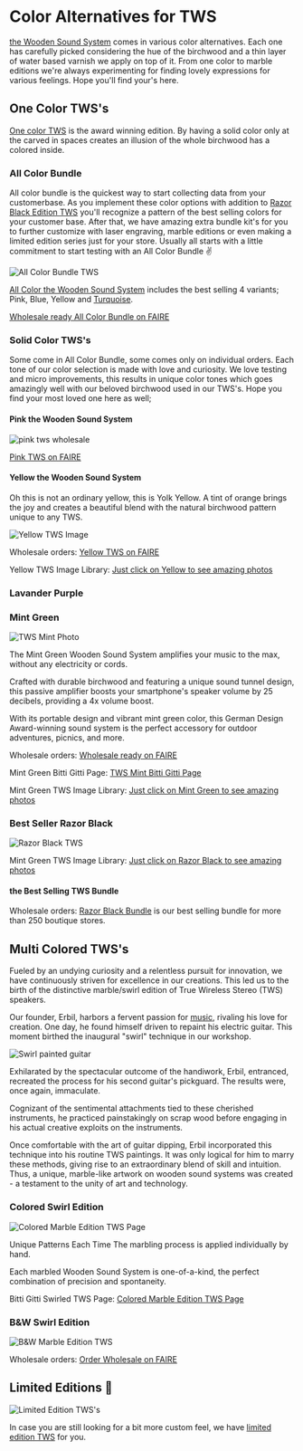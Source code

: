 # Color Alternatives for TWS

[the Wooden Sound System](/tws) comes in various color alternatives. Each one has carefully picked considering the hue of the birchwood and a thin layer of water based varnish we apply on top of it. From one color to marble editions we're always experimenting for finding lovely expressions for various feelings. Hope you'll find your's here.

## One Color TWS's

[One color TWS](https://www.bitti-gitti.com/wholesale/sound-system) is the award winning edition. By having a solid color only at the carved in spaces creates an illusion of the whole birchwood has a colored inside. 



### All Color Bundle

All color bundle is the quickest way to start collecting data from your customerbase. As you implement these color options with addition to [Razor Black Edition TWS](https://www.faire.com/product/p_f2rou2pcru) you'll recognize a pattern of the best selling colors for your customer base. After that, we have amazing extra bundle kit's for you to further customize with laser engraving, marble editions or even making a limited edition series just for your store. Usually all starts with a little commitment to start testing with an All Color Bundle ✌️

![All Color Bundle TWS](https://uploads-ssl.webflow.com/577fb500e970a606264913c7/61c0a70ce5680dbc9e4491d9_Colorfulk.jpg)

[All Color the Wooden Sound System](https://www.bitti-gitti.com/wholesale/the-wooden-sound-system) includes the best selling 4 variants; Pink, Blue, Yellow and [Turquoise](https://www.faire.com/product/p_2yg7itc3). 

[Wholesale ready All Color Bundle on FAIRE](https://www.faire.com/product/p_8bd5bw5y6r)

### Solid Color TWS's

Some come in All Color Bundle, some comes only on individual orders. Each tone of our color selection is made with love and curiosity. We love testing and micro improvements, this results in unique color tones which goes amazingly well with our beloved birchwood used in our TWS's. Hope you find your most loved one here as well;

#### Pink the Wooden Sound System

![pink tws wholesale](https://uploads-ssl.webflow.com/577fb500e970a606264913c7/61c0c8b4f854d87cd4e7ab5a_Pink-Pattern.jpg)

[Pink TWS on FAIRE](https://faire.com/product/p_driwpxq5)

#### Yellow the Wooden Sound System

Oh this is not an ordinary yellow, this is Yolk Yellow. A tint of orange brings the joy and creates a beautiful blend with the natural birchwood pattern unique to any TWS. 

![Yellow TWS Image](https://cdn.faire.com/fastly/14208b4708b483238fb05b87eab296bb4957954e768428235c82b6fc79cf5d23.jpeg?bg-color=FFFFFF&dpr=1&fit=crop&format=jpg&height=730&width=730)

Wholesale orders:
[Yellow TWS on FAIRE](https://faire.com/product/p_861imnbw)

Yellow TWS Image Library:
[Just click on Yellow to see amazing photos](https://tws-images.bitti-gitti.com/)

### Lavander Purple


### Mint Green

![TWS Mint Photo](https://cdn.faire.com/fastly/6135272385958f696a1fa4321b545a4affaf03cb96f804c582d3319d97950585.jpeg?bg-color=FFFFFF&dpr=1&fit=crop&format=jpg&height=730&width=730)

The Mint Green Wooden Sound System amplifies your music to the max, without any electricity or cords.

Crafted with durable birchwood and featuring a unique sound tunnel design, this passive amplifier boosts your smartphone's speaker volume by 25 decibels, providing a 4x volume boost.

With its portable design and vibrant mint green color, this German Design Award-winning sound system is the perfect accessory for outdoor adventures, picnics, and more.

Wholesale orders: [Wholesale ready on FAIRE](https://faire.com/product/p_hjrhq3zcj6)

Mint Green Bitti Gitti Page: [TWS Mint Bitti Gitti Page](https://www.bitti-gitti.com/wholesale-product/tws-mint)

Mint Green TWS Image Library: [Just click on Mint Green to see amazing photos](https://tws-images.bitti-gitti.com/)


### Best Seller Razor Black

![Razor Black TWS](https://uploads-ssl.webflow.com/577fb500e970a606264913c7/605ca16bb2ba799cd46fe024_try2.png)

Mint Green TWS Image Library: [Just click on Razor Black to see amazing photos](https://tws-images.bitti-gitti.com/)

#### the Best Selling TWS Bundle

Wholesale orders: [Razor Black Bundle](https://faire.com/product/p_f2rou2pcru) is our best selling bundle for more than 250 boutique stores. 

## Multi Colored TWS's

Fueled by an undying curiosity and a relentless pursuit for innovation, we have continuously striven for excellence in our creations. This led us to the birth of the distinctive marble/swirl edition of True Wireless Stereo (TWS) speakers.

Our founder, Erbil, harbors a fervent passion for [music](/music), rivaling his love for creation. One day, he found himself driven to repaint his electric guitar. This moment birthed the inaugural "swirl" technique in our workshop.

![Swirl painted guitar](https://uploads-ssl.webflow.com/577fb500e970a606264913c7/5f1a9b1be780fabd6a965824_Swirl-84-768.jpg)

Exhilarated by the spectacular outcome of the handiwork, Erbil, entranced, recreated the process for his second guitar's pickguard. The results were, once again, immaculate.

Cognizant of the sentimental attachments tied to these cherished instruments, he practiced painstakingly on scrap wood before engaging in his actual creative exploits on the instruments.

Once comfortable with the art of guitar dipping, Erbil incorporated this technique into his routine TWS paintings. It was only logical for him to marry these methods, giving rise to an extraordinary blend of skill and intuition. Thus, a unique, marble-like artwork on wooden sound systems was created - a testament to the unity of art and technology.


### Colored Swirl Edition
![Colored Marble Edition TWS Page](https://uploads-ssl.webflow.com/577fb500e970a606264913c7/5f1ae13f5b92b0f894a8d5ee_SwirlSet-Cover.jpg)

Unique Patterns Each Time
The marbling process is applied individually by hand.

Each marbled Wooden Sound System is one-of-a-kind, the perfect combination of precision and spontaneity.

Bitti Gitti Swirled TWS Page: [Colored Marble Edition TWS Page](https://www.bitti-gitti.com/marbled-sound-system-bundle)

### B&W Swirl Edition
![B&W Marble Edition TWS](https://cdn.faire.com/fastly/3dec02d2e37c0a939d94476cf97ce2dfa4c6dc0bbfea33cee778df6bb6529dd2.jpeg?dpr=1&format=jpg&height=718.16&width=718.16)

Wholesale orders: [Order Wholesale on FAIRE](https://www.faire.com/product/p_2vuk0nno5y)

## Limited Editions 💎

![Limited Edition TWS's](https://uploads-ssl.webflow.com/6202ac1b2e651ed862489cc3/6481cafb4bed24071490f302_DSCF0685.jpg)

In case you are still looking for a bit more custom feel, we have [limited edition TWS](/tws-limited) for you.

